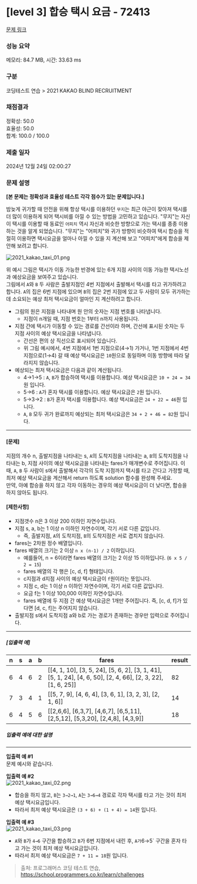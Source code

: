 # [level 3] 합승 택시 요금 - 72413 

[문제 링크](https://school.programmers.co.kr/learn/courses/30/lessons/72413) 

### 성능 요약

메모리: 84.7 MB, 시간: 33.63 ms

### 구분

코딩테스트 연습 > 2021 KAKAO BLIND RECRUITMENT

### 채점결과

정확성: 50.0<br/>효율성: 50.0<br/>합계: 100.0 / 100.0

### 제출 일자

2024년 12월 24일 02:00:27

### 문제 설명

<p><strong>[본 문제는 정확성과 효율성 테스트 각각 점수가 있는 문제입니다.]</strong></p>

<p>밤늦게 귀가할 때 안전을 위해 항상 택시를 이용하던 <code>무지</code>는 최근 야근이 잦아져 택시를 더 많이 이용하게 되어 택시비를 아낄 수 있는 방법을 고민하고 있습니다. "무지"는 자신이 택시를 이용할 때 동료인 <code>어피치</code> 역시 자신과 비슷한 방향으로 가는 택시를 종종 이용하는 것을 알게 되었습니다. "무지"는 "어피치"와 귀가 방향이 비슷하여 택시 합승을 적절히 이용하면 택시요금을 얼마나 아낄 수 있을 지 계산해 보고 "어피치"에게 합승을 제안해 보려고 합니다.</p>

<p><img src="https://grepp-programmers.s3.ap-northeast-2.amazonaws.com/files/production/715ff493-d1a0-44d8-9273-a785280b3f1e/2021_kakao_taxi_01.png" title="" alt="2021_kakao_taxi_01.png"></p>

<p>위 예시 그림은 택시가 이동 가능한 반경에 있는 6개 지점 사이의 이동 가능한 택시노선과 예상요금을 보여주고 있습니다.<br>
그림에서 <code>A</code>와 <code>B</code> 두 사람은 출발지점인 4번 지점에서 출발해서 택시를 타고 귀가하려고 합니다. <code>A</code>의 집은 6번 지점에 있으며 <code>B</code>의 집은 2번 지점에 있고 두 사람이 모두 귀가하는 데 소요되는 예상 최저 택시요금이 얼마인 지 계산하려고 합니다.</p>

<ul>
<li>그림의 원은 지점을 나타내며 원 안의 숫자는 지점 번호를 나타냅니다.

<ul>
<li>지점이 n개일 때, 지점 번호는 1부터 n까지 사용됩니다.</li>
</ul></li>
<li>지점 간에 택시가 이동할 수 있는 경로를 간선이라 하며, 간선에 표시된 숫자는 두 지점 사이의 예상 택시요금을 나타냅니다.

<ul>
<li>간선은 편의 상 직선으로 표시되어 있습니다.</li>
<li>위 그림 예시에서, 4번 지점에서 1번 지점으로(4→1) 가거나, 1번 지점에서 4번 지점으로(1→4) 갈 때 예상 택시요금은 <code>10</code>원으로 동일하며 이동 방향에 따라 달라지지 않습니다.</li>
</ul></li>
<li>예상되는 최저 택시요금은 다음과 같이 계산됩니다.

<ul>
<li>4→1→5 : <code>A</code>, <code>B</code>가 합승하여 택시를 이용합니다. 예상 택시요금은 <code>10 + 24 = 34</code>원 입니다.</li>
<li>5→6 : <code>A</code>가 혼자 택시를 이용합니다. 예상 택시요금은 <code>2</code>원 입니다.</li>
<li>5→3→2 : <code>B</code>가 혼자 택시를 이용합니다. 예상 택시요금은 <code>24 + 22 = 46</code>원 입니다.</li>
<li><code>A</code>, <code>B</code> 모두 귀가 완료까지 예상되는 최저 택시요금은 <code>34 + 2 + 46 = 82</code>원 입니다.</li>
</ul></li>
</ul>

<hr>

<h4><strong>[문제]</strong></h4>

<p>지점의 개수 n, 출발지점을 나타내는 s, <code>A</code>의 도착지점을 나타내는 a, <code>B</code>의 도착지점을 나타내는 b, 지점 사이의 예상 택시요금을 나타내는 fares가 매개변수로 주어집니다. 이때, <code>A</code>, <code>B</code> 두 사람이 s에서 출발해서 각각의 도착 지점까지 택시를 타고 간다고 가정할 때, 최저 예상 택시요금을 계산해서 return 하도록 solution 함수를 완성해 주세요.<br>
만약, 아예 합승을 하지 않고 각자 이동하는 경우의 예상 택시요금이 더 낮다면, 합승을 하지 않아도 됩니다.</p>

<h4><strong>[제한사항]</strong></h4>

<ul>
<li>지점갯수 n은 3 이상 200 이하인 자연수입니다.</li>
<li>지점 s, a, b는 1 이상 n 이하인 자연수이며, 각기 서로 다른 값입니다.

<ul>
<li>즉, 출발지점, <code>A</code>의 도착지점, <code>B</code>의 도착지점은 서로 겹치지 않습니다.</li>
</ul></li>
<li>fares는 2차원 정수 배열입니다.</li>
<li>fares 배열의 크기는 2 이상 <code>n x (n-1) / 2</code> 이하입니다.

<ul>
<li>예를들어, n = 6이라면 fares 배열의 크기는 2 이상 15 이하입니다. (<code>6 x 5 / 2 = 15</code>)</li>
<li>fares 배열의 각 행은 [c, d, f] 형태입니다.</li>
<li>c지점과 d지점 사이의 예상 택시요금이 <code>f</code>원이라는 뜻입니다.</li>
<li>지점 c, d는 1 이상 n 이하인 자연수이며, 각기 서로 다른 값입니다.</li>
<li>요금 f는 1 이상 100,000 이하인 자연수입니다.</li>
<li>fares 배열에 두 지점 간 예상 택시요금은 1개만 주어집니다. 즉, [c, d, f]가 있다면 [d, c, f]는 주어지지 않습니다.</li>
</ul></li>
<li>출발지점 s에서 도착지점 a와 b로 가는 경로가 존재하는 경우만 입력으로 주어집니다.</li>
</ul>

<hr>

<h5><strong>[입출력 예]</strong></h5>
<table class="table">
        <thead><tr>
<th>n</th>
<th>s</th>
<th>a</th>
<th>b</th>
<th>fares</th>
<th>result</th>
</tr>
</thead>
        <tbody><tr>
<td>6</td>
<td>4</td>
<td>6</td>
<td>2</td>
<td>[[4, 1, 10], [3, 5, 24], [5, 6, 2], [3, 1, 41], [5, 1, 24], [4, 6, 50], [2, 4, 66], [2, 3, 22], [1, 6, 25]]</td>
<td>82</td>
</tr>
<tr>
<td>7</td>
<td>3</td>
<td>4</td>
<td>1</td>
<td>[[5, 7, 9], [4, 6, 4], [3, 6, 1], [3, 2, 3], [2, 1, 6]]</td>
<td>14</td>
</tr>
<tr>
<td>6</td>
<td>4</td>
<td>5</td>
<td>6</td>
<td>[[2,6,6], [6,3,7], [4,6,7], [6,5,11], [2,5,12], [5,3,20], [2,4,8], [4,3,9]]</td>
<td>18</td>
</tr>
</tbody>
      </table>
<h5><strong>입출력 예에 대한 설명</strong></h5>

<hr>

<p><strong>입출력 예 #1</strong><br>
문제 예시와 같습니다.</p>

<p><strong>입출력 예 #2</strong><br>
<img src="https://grepp-programmers.s3.ap-northeast-2.amazonaws.com/files/production/934fcb5a-f844-4b02-b7fa-46198123be05/2021_kakao_taxi_02.png" title="" alt="2021_kakao_taxi_02.png"></p>

<ul>
<li>합승을 하지 않고, <code>B</code>는 <code>3→2→1</code>, <code>A</code>는 <code>3→6→4</code> 경로로 각자 택시를 타고 가는 것이 최저 예상 택시요금입니다.</li>
<li>따라서 최저 예상 택시요금은 <code>(3 + 6) + (1 + 4) = 14</code>원 입니다.</li>
</ul>

<p><strong>입출력 예 #3</strong><br>
<img src="https://grepp-programmers.s3.ap-northeast-2.amazonaws.com/files/production/179cc8ad-73d2-46c9-95e9-2363f3cb345d/2021_kakao_taxi_03.png" title="" alt="2021_kakao_taxi_03.png"></p>

<ul>
<li><code>A</code>와 <code>B</code>가 <code>4→6</code> 구간을 합승하고 <code>B</code>가 6번 지점에서 내린 후, <code>A가</code>6→5` 구간을 혼자 타고 가는 것이 최저 예상 택시요금입니다.</li>
<li>따라서 최저 예상 택시요금은 <code>7 + 11 = 18</code>원 입니다.</li>
</ul>


> 출처: 프로그래머스 코딩 테스트 연습, https://school.programmers.co.kr/learn/challenges
